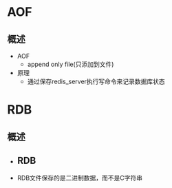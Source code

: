 # AOF
## 概述
- AOF
	- append only file(只添加到文件)
- 原理
	- 通过保存redis_server执行写命令来记录数据库状态

# RDB
## 概述
- RDB
	- 
- RDB文件保存的是二进制数据，而不是C字符串	